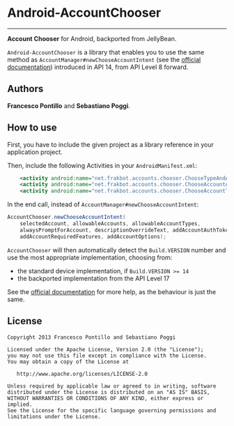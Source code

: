 # Android-AccountChooser

---

**Account Chooser** for Android, backported from JellyBean.

`Android-AccountChooser` is a library that enables you to use the same method as `AccountManager#newChooseAccountIntent` (see the [official documentation](http://developer.android.com/reference/android/accounts/AccountManager.html)) introduced in API 14, from API Level 8 forward.

## Authors

**Francesco Pontillo** and **Sebastiano Poggi**.

## How to use

First, you have to include the given project as a library reference in your application project.

Then, include the following Activities in your `AndroidManifest.xml`:

```xml
	<activity android:name="net.frakbot.accounts.chooser.ChooseTypeAndAccountActivity" />
	<activity android:name="net.frakbot.accounts.chooser.ChooseAccountActivity" />
	<activity android:name="net.frakbot.accounts.chooser.ChooseAccountTypeActivity" />
```

In the end call, instead of `AccountManager#newChooseAccountIntent`:

```java
AccountChooser.newChooseAccountIntent(
	selectedAccount, allowableAccounts, allowableAccountTypes,
	alwaysPromptForAccount, descriptionOverrideText, addAccountAuthTokenType,
	addAccountRequiredFeatures, addAccountOptions);
```

`AccountChooser` will then automatically detect the `Build.VERSION` number and use the most appropriate implementation, choosing from:

- the standard device implementation, if `Build.VERSION >= 14`
- the backported implementation from the API Level 17

See the [official documentation](http://developer.android.com/reference/android/accounts/AccountManager.html) for more help, as the behaviour is just the same.

## License

```
Copyright 2013 Francesco Pontillo and Sebastiano Poggi

Licensed under the Apache License, Version 2.0 (the "License");
you may not use this file except in compliance with the License.
You may obtain a copy of the License at

   http://www.apache.org/licenses/LICENSE-2.0

Unless required by applicable law or agreed to in writing, software
distributed under the License is distributed on an "AS IS" BASIS,
WITHOUT WARRANTIES OR CONDITIONS OF ANY KIND, either express or implied.
See the License for the specific language governing permissions and
limitations under the License.
```

